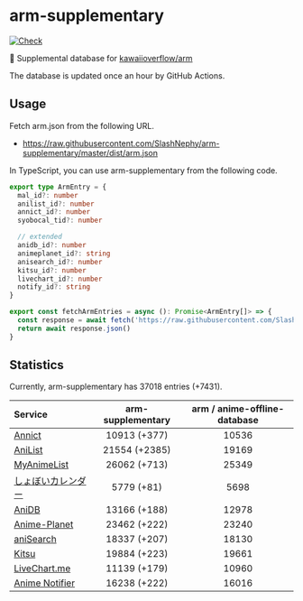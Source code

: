 # arm-supplementary

[![Check](https://github.com/SlashNephy/arm-supplementary/actions/workflows/check-node.yml/badge.svg)](https://github.com/SlashNephy/arm-supplementary/actions/workflows/check-node.yml)

💊 Supplemental database for [kawaiioverflow/arm](https://github.com/kawaiioverflow/arm)

The database is updated once an hour by GitHub Actions.

## Usage

Fetch arm.json from the following URL.

- https://raw.githubusercontent.com/SlashNephy/arm-supplementary/master/dist/arm.json

In TypeScript, you can use arm-supplementary from the following code.

```TypeScript
export type ArmEntry = {
  mal_id?: number
  anilist_id?: number
  annict_id?: number
  syobocal_tid?: number

  // extended
  anidb_id?: number
  animeplanet_id?: string
  anisearch_id?: number
  kitsu_id?: number
  livechart_id?: number
  notify_id?: string
}

export const fetchArmEntries = async (): Promise<ArmEntry[]> => {
  const response = await fetch('https://raw.githubusercontent.com/SlashNephy/arm-supplementary/master/dist/arm.json')
  return await response.json()
}
```

## Statistics

Currently, arm-supplementary has 37018 entries (+7431).

| Service                                     | arm-supplementary | arm / anime-offline-database |
| :------------------------------------------ | :---------------: | :--------------------------: |
| [Annict](https://annict.com)                |   10913 (+377)    |            10536             |
| [AniList](https://anilist.co)               |   21554 (+2385)   |            19169             |
| [MyAnimeList](https://myanimelist.net)      |   26062 (+713)    |            25349             |
| [しょぼいカレンダー](https://cal.syoboi.jp) |    5779 (+81)     |             5698             |
| [AniDB](https://anidb.net)                  |   13166 (+188)    |            12978             |
| [Anime-Planet](https://anime-planet.com)    |   23462 (+222)    |            23240             |
| [aniSearch](https://anisearch.com)          |   18337 (+207)    |            18130             |
| [Kitsu](https://kitsu.io)                   |   19884 (+223)    |            19661             |
| [LiveChart.me](https://livechart.me)        |   11139 (+179)    |            10960             |
| [Anime Notifier](https://notify.moe)        |   16238 (+222)    |            16016             |
